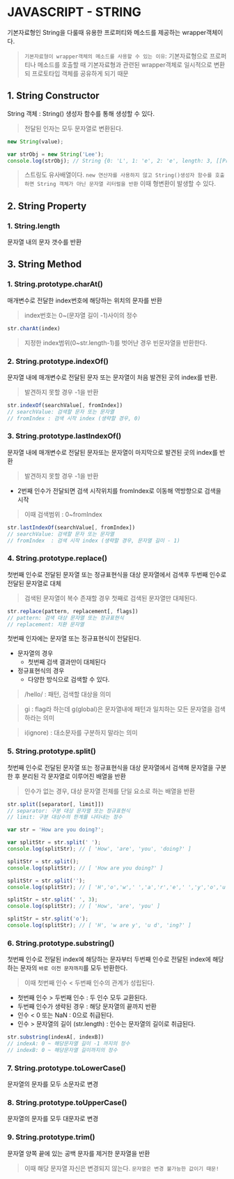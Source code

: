 # JAVASCRIPT - STRING

기본자료형인 String을 다룰때 유용한 프로퍼티와 메소드를 제공하는 wrapper객체이다.

> `기본자료형이 wrapper객체의 메소드를 사용할 수 있는 이유`: 기본자료형으로 프로퍼티나 메소드를 호출할 때 기본자료형과 관련된 wrapper객체로 일시적으로 변환되 프로토타입 객체를 공유하게 되기 때문

## 1. String Constructor
String 객체 : String() 생성자 함수를 통해 생성할 수 있다.

> 전달된 인자는 모두 문자열로 변환된다.

```javascript
new String(value);

var strObj = new String('Lee');
console.log(strObj); // String {0: 'L', 1: 'e', 2: 'e', length: 3, [[PrimitiveValue]]: 'Lee'}

```
> 스트링도 유사배열이다.
`new 연산자를 사용하지 않고 String()생성자 함수를 호출하면 String 객체가 아닌 문자열 리터럴을 반환`
>이때 형변환이 발생할 수 있다.

## 2. String Property
### 1. String.length
문자열 내의 문자 갯수를 반환

## 3. String Method
### 1. String.prototype.charAt()
매개변수로 전달한 index번호에 해당하는 위치의 문자를 반환
>index번호는 0~(문자열 길이 -1)사이의 정수

```javascript
str.charAt(index)
```
> 지정한 index범위(0~str.length-1)를 벗어난 경우 빈문자열을 반환한다.

### 2. String.prototype.indexOf()
문자열 내에 매개변수로 전달된 문자 또는 문자열이 처음 발견된 곳의 index를 반환. 
> 발견하지 못할 경우 -1을 반환

```javascript
str.indexOf(searchValue[, fromIndex])
// searchValue: 검색할 문자 또는 문자열
// fromIndex : 검색 시작 index (생략할 경우, 0)
```

### 3. String.prototype.lastIndexOf()
문자열 내에 매개변수로 전달된 문자또는 문자열이 마지막으로 발견된 곳의 index를 반환
>발견하지 못할 경우 -1을 반환

- 2번째 인수가 전달되면 검색 시작위치를 fromIndex로 이동해 역방향으로 검색을 시작
> 이때 검색범위 : 0~fromIndex

```javascript
str.lastIndexOf(searchValue[, fromIndex])
// searchValue: 검색할 문자 또는 문자열
// fromIndex  : 검색 시작 index (생략할 경우, 문자열 길이 - 1)
```

### 4. String.prototype.replace()
첫번째 인수로 전달된 문자열 또는 정규표현식을 대상 문자열에서 검색후 두번째 인수로 전달된 문자열로 대체

> 검색된 문자열이 복수 존재할 경우 첫째로 검색된 문자열만 대체된다.
```javascript
str.replace(pattern, replacement[, flags])
// pattern: 검색 대상 문자열 또는 정규표현식
// replacement: 치환 문자열
```

첫번째 인자에는 문자열 또는 정규표현식이 전달된다.
- 문자열의 경우 
  - 첫번째 검색 결과만이 대체된다
- 정규표현식의 경우
  - 다양한 방식으로 검색할 수 있다.

> /hello/ : 패턴, 검색할 대상을 의미

> gi : flag라 하는데 g(global)은 문자열내에 패턴과 일치하는 모든 문자열을 검색하라는 의미

> i(ignore) : 대소문자를 구분하지 말라는 의미

### 5. String.prototype.split()
첫번째 인수로 전달된 문자열 또는 정규표현식을 대상 문자열에서 검색해 문자열을 구분한 후 분리된 각 문자열로 이루어진 배열을 반환

> 인수가 없는 경우, 대상 문자열 전체를 단일 요소로 하는 배열을 반환

```javascript
str.split([separator[, limit]])
// separator: 구분 대상 문자열 또는 정규표현식
// limit: 구분 대상수의 한계를 나타내는 정수

var str = 'How are you doing?';

var splitStr = str.split(' ');
console.log(splitStr); // [ 'How', 'are', 'you', 'doing?' ]

splitStr = str.split();
console.log(splitStr); // [ 'How are you doing?' ]

splitStr = str.split('');
console.log(splitStr); // [ 'H','o','w',' ','a','r','e',' ','y','o','u',' ','d','o','i','n','g','?' ]

splitStr = str.split(' ', 3);
console.log(splitStr); // [ 'How', 'are', 'you' ]

splitStr = str.split('o');
console.log(splitStr); // [ 'H', 'w are y', 'u d', 'ing?' ]
```

### 6. String.prototype.substring()
첫번째 인수로 전달된 index에 해당하는 문자부터 두번째 인수로 전달된 index에 해당하는 문자의 `바로 이전 문자까지`를 모두 반환한다.
>이때 첫번째 인수 < 두번째 인수의 관계가 성립된다.

- 첫번째 인수 > 두번째 인수 : 두 인수 모두 교환된다.
- 두번째 인수가 생략된 경우 : 해당 문자열의 끝까지 반환
- 인수 < 0 또는 NaN : 0으로 취급된다.
- 인수 > 문자열의 길이 (str.length) : 인수는 문자열의 길이로 취급된다.

```javascript
str.substring(indexA[, indexB])
// indexA: 0 ~ 해당문자열 길이 -1 까지의 정수
// indexB: 0 ~ 해당문자열 길이까지의 정수
```

### 7. String.prototype.toLowerCase()
문자열의 문자를 모두 소문자로 변경

### 8. String.prototype.toUpperCase()
문자열의 문자를 모두 대문자로 변경

### 9. String.prototype.trim()
문자열 양쪽 끝에 있는 공백 문자를 제거한 문자열을 반환
>이때 해당 문자열 자신은 변경되지 않는다.
`문자열은 변경 불가능한 값이기 때문!`